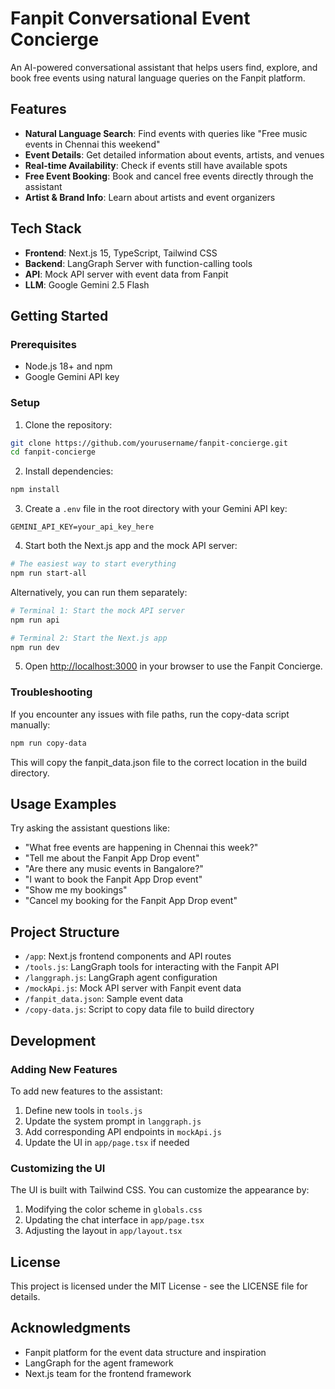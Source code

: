 # Fanpit Conversational Event Concierge

An AI-powered conversational assistant that helps users find, explore, and book free events using natural language queries on the Fanpit platform.

## Features

- **Natural Language Search**: Find events with queries like "Free music events in Chennai this weekend"
- **Event Details**: Get detailed information about events, artists, and venues
- **Real-time Availability**: Check if events still have available spots
- **Free Event Booking**: Book and cancel free events directly through the assistant
- **Artist & Brand Info**: Learn about artists and event organizers

## Tech Stack

- **Frontend**: Next.js 15, TypeScript, Tailwind CSS
- **Backend**: LangGraph Server with function-calling tools
- **API**: Mock API server with event data from Fanpit
- **LLM**: Google Gemini 2.5 Flash

## Getting Started

### Prerequisites

- Node.js 18+ and npm
- Google Gemini API key

### Setup

1. Clone the repository:

```bash
git clone https://github.com/yourusername/fanpit-concierge.git
cd fanpit-concierge
```

2. Install dependencies:

```bash
npm install
```

3. Create a `.env` file in the root directory with your Gemini API key:

```
GEMINI_API_KEY=your_api_key_here
```

4. Start both the Next.js app and the mock API server:

```bash
# The easiest way to start everything
npm run start-all
```

Alternatively, you can run them separately:

```bash
# Terminal 1: Start the mock API server
npm run api

# Terminal 2: Start the Next.js app
npm run dev
```

5. Open [http://localhost:3000](http://localhost:3000) in your browser to use the Fanpit Concierge.

### Troubleshooting

If you encounter any issues with file paths, run the copy-data script manually:

```bash
npm run copy-data
```

This will copy the fanpit_data.json file to the correct location in the build directory.

## Usage Examples

Try asking the assistant questions like:

- "What free events are happening in Chennai this week?"
- "Tell me about the Fanpit App Drop event"
- "Are there any music events in Bangalore?"
- "I want to book the Fanpit App Drop event"
- "Show me my bookings"
- "Cancel my booking for the Fanpit App Drop event"

## Project Structure

- `/app`: Next.js frontend components and API routes
- `/tools.js`: LangGraph tools for interacting with the Fanpit API
- `/langgraph.js`: LangGraph agent configuration
- `/mockApi.js`: Mock API server with Fanpit event data
- `/fanpit_data.json`: Sample event data
- `/copy-data.js`: Script to copy data file to build directory

## Development

### Adding New Features

To add new features to the assistant:

1. Define new tools in `tools.js`
2. Update the system prompt in `langgraph.js`
3. Add corresponding API endpoints in `mockApi.js`
4. Update the UI in `app/page.tsx` if needed

### Customizing the UI

The UI is built with Tailwind CSS. You can customize the appearance by:

1. Modifying the color scheme in `globals.css`
2. Updating the chat interface in `app/page.tsx`
3. Adjusting the layout in `app/layout.tsx`

## License

This project is licensed under the MIT License - see the LICENSE file for details.

## Acknowledgments

- Fanpit platform for the event data structure and inspiration
- LangGraph for the agent framework
- Next.js team for the frontend framework
